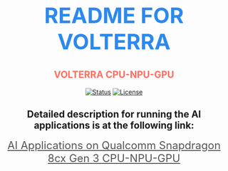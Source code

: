 <div align="center">
  <h1 style="font-size: 3rem; color: #2D89EF;">README FOR VOLTERRA</h1>
  
  <h2 style="color: #FF6F61;">VOLTERRA CPU-NPU-GPU</h2>

  <a href="#"><img src="https://img.shields.io/badge/status-active-success.svg" alt="Status"></a>
  <a href="#"><img src="https://img.shields.io/badge/license-MIT-blue.svg" alt="License"></a>
</div>


<h2 align="center"> Detailed description for running the AI applications is at the following link: </h2>

<div align="center">
    <a style="color: #555; font-size: 24px" href="https://github.com/xactai/OctopiX-Senser/tree/feature/python_app_windows_npu/Volterra-NPU">AI Applications on Qualcomm Snapdragon 8cx Gen 3 CPU-NPU-GPU</a>
</div>
